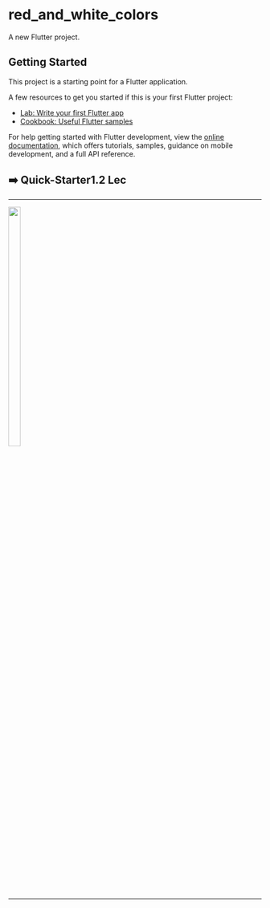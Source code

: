 # red_and_white_colors

A new Flutter project.

## Getting Started

This project is a starting point for a Flutter application.

A few resources to get you started if this is your first Flutter project:

- [Lab: Write your first Flutter app](https://docs.flutter.dev/get-started/codelab)
- [Cookbook: Useful Flutter samples](https://docs.flutter.dev/cookbook)

For help getting started with Flutter development, view the
[online documentation](https://docs.flutter.dev/), which offers tutorials,
samples, guidance on mobile development, and a full API reference.
<h2>➡️ Quick-Starter1.2 Lec</h2>
<hr>
<p>
  <a href ="https://github.com/Prafulpatnecha/red_and_white_colors?authuser=0">
  <img src="https://github.com/Prafulpatnecha/Quick-Starter/assets/144161200/eeeb43a2-d031-4d28-b1d0-2eb9e2d69bdb" width="22%" Height="35%">
  </a>
  </p>
<hr>
